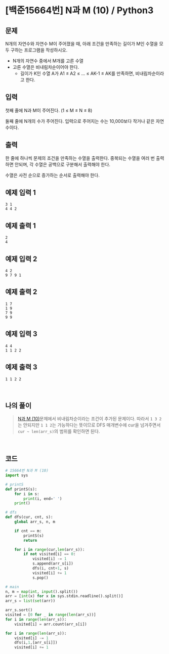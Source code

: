 # [백준15664번] N과 M (10) / Python3

## 문제

N개의 자연수와 자연수 M이 주어졌을 때, 아래 조건을 만족하는 길이가 M인 수열을 모두 구하는 프로그램을 작성하시오.

- N개의 자연수 중에서 M개를 고른 수열
- 고른 수열은 비내림차순이어야 한다.
  - 길이가 K인 수열 A가 A1 ≤ A2 ≤ ... ≤ AK-1 ≤ AK를 만족하면, 비내림차순이라고 한다.

## 입력

첫째 줄에 N과 M이 주어진다. (1 ≤ M ≤ N ≤ 8)

둘째 줄에 N개의 수가 주어진다. 입력으로 주어지는 수는 10,000보다 작거나 같은 자연수이다.

## 출력

한 줄에 하나씩 문제의 조건을 만족하는 수열을 출력한다. 중복되는 수열을 여러 번 출력하면 안되며, 각 수열은 공백으로 구분해서 출력해야 한다.

수열은 사전 순으로 증가하는 순서로 출력해야 한다.

## 예제 입력 1 

```
3 1
4 4 2
```

## 예제 출력 1 

```
2
4
```

## 예제 입력 2 

```
4 2
9 7 9 1
```

## 예제 출력 2 

```
1 7
1 9
7 9
9 9
```

## 예제 입력 3 

```
4 4
1 1 2 2
```

## 예제 출력 3 

```
1 1 2 2
```

<br>

## 나의 풀이

> [N과 M (10)](https://hooongs.tistory.com/213)문제에서 비내림차순이라는 조건이 추가된 문제이다. 따라서 `1 3 2`는 안되지만 `1 1 2`는 가능하다는 뜻이므로 DFS 매개변수에 cur을 넘겨주면서 `cur ~ len(arr_s)`의 범위를 확인하면 된다.

<br>

## 코드

```python
# 15664번 N과 M (10)
import sys

# printS
def printS(s):
    for i in s:
        print(i, end=' ')
    print()

# dfs
def dfs(cur, cnt, s):
    global arr_s, n, m

    if cnt == m:
        printS(s)
        return

    for i in range(cur,len(arr_s)):
        if not visited[i] == 0:
            visited[i] -= 1
            s.append(arr_s[i])
            dfs(i, cnt+1, s)
            visited[i] += 1
            s.pop()

# main
n, m = map(int, input().split())
arr = [int(x) for x in sys.stdin.readline().split()]
arr_s = list(set(arr))

arr_s.sort()
visited = [0 for _ in range(len(arr_s))]
for i in range(len(arr_s)):
    visited[i] = arr.count(arr_s[i])

for i in range(len(arr_s)):
    visited[i] -= 1
    dfs(i,1,[arr_s[i]])
    visited[i] += 1

```

